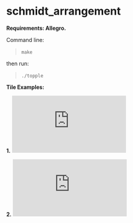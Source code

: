 # schmidt_arrangement

**Requirements: Allegro.**

Command line:
> `make`

then run:
> `./topple`

**Tile Examples:** 

**1.** 
![tile 1.](https://github.com/Visualizing-Number-Theory/schmidt_arrangement/blob/master/examples/tile_1.pdf)

**2.** 
![tile 2.](https://github.com/Visualizing-Number-Theory/schmidt_arrangement/blob/master/examples/tile_2.pdf)
